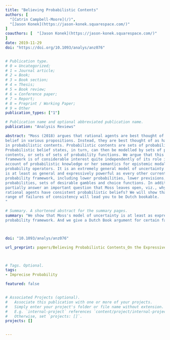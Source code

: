 ```yaml
---
title: "Believing Probabilistic Contents"
authors: [
  "[Catrin Campbell-Moore](/)",
  "[Jason Konek](https://jason-konek.squarespace.com/)"
]
coauthors: [  "[Jason Konek](https://jason-konek.squarespace.com/)"
]
date: 2019-11-29
doi: "https://doi.org/10.1093/analys/anz076"


# Publication type.
# 0 = Uncategorized;
# 1 = Journal article;
# 2 = Book;
# 3 = Book section;
# 4 = Thesis;
# 5 = Book review;
# 6 = Conference paper;
# 7 = Report;
# 8 = Preprint / Working Paper;
# 9 = Other
publication_types: ["1"]

# Publication name and optional abbreviated publication name.
publication: "Analysis Reviews"

abstract: "Moss (2018) argues that rational agents are best thought of not as having degrees of
belief in various propositions. Instead, they are best thought of as having beliefs
in probabilistic contents. Probabilistic contents are sets of probability functions.
Probabilistic belief states, in turn, can then be modelled by sets of probabilistic
contents, or sets of sets of probability functions. We argue that this Mossean
framework is of considerable interest quite independently of its role in Moss’s
account of probabilistic knowledge or her semantics for epistemic modals and
probability operators. It is an extremely general model of uncertainty. Indeed, it
is at least as general and expressively powerful as every other current imprecise
probability framework, including lower probabilities, lower previsions, sets of
probabilities, sets of desirable gambles and choice functions. In addition, we
partially answer an important question that Moss leaves open, viz., why should
rational agents have consistent probabilistic beliefs? We will show that a large
range of failures of consistency will lead you to be Dutch bookable.
"

# Summary. A shortened abstract for the summary pages.
summary: "We show that Moss's model of uncertainty is at least as expressively powerful as every other current imprecise
probability framework. And we give a Dutch Book argument for certain failures of consistency. "



doi: "10.1093/analys/anz076"

url_preprint: papers/Believing Probabilistic Contents_On the Expressive Power and Coherence of Sets of Sets of Probability - with Jason Konek.pdf



# Tags. Optional.
tags:
- Imprecise Probability

featured: false


# Associated Projects (optional).
#   Associate this publication with one or more of your projects.
#   Simply enter your project's folder or file name without extension.
#   E.g. `internal-project` references `content/project/internal-project/index.md`.
#   Otherwise, set `projects: []`.
projects: []


---
```

